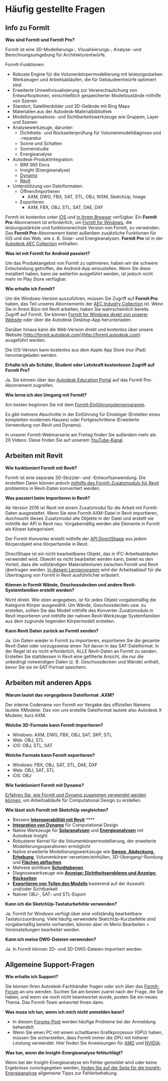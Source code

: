 # Häufig gestellte Fragen

## Info zu FormIt

**Was sind FormIt und FormIt Pro?**

FormIt ist eine 3D-Modellierungs-, Visualisierungs-, Analyse- und Berechnungsumgebung für Architekturentwürfe.

FormIt-Funktionen:

* Robuste Engine für die Volumenkörpermodellierung mit leistungsstarken Werkzeugen und Arbeitsabläufen, die für Gebäudeentwürfe optimiert sind
* Erweiterte Umweltvisualisierung zur Veranschaulichung von Entwurfsoptionen, einschließlich gespeicherter Modellzustände mithilfe von Szenen
* Standort, Satellitenbilder und 3D-Gelände mit Bing Maps
* Materialien aus der Autodesk-Materialbibliothek
* Modellorganisations- und Sichtbarkeitswerkzeuge wie Gruppen, Layer und Szenen
* Analysewerkzeuge, darunter:
   * Dichtheits- und Rückseitenprüfung für Volumenmodelldiagnose und -reparatur
   * Sonne und Schatten
   * Sonnenstudie
   * Energieanalyse
* Autodesk-Produktintegration:
   * BIM 360 Docs
   * Insight \(Energieanalyse\)
   * [Dynamo](https://formit.autodesk.com/page/formit-dynamo)
   * [Revit](https://formit.autodesk.com/page/formit-revit)
* Unterstützung von Dateiformaten:
   * Öffnen/Importieren
      * AXM, DWG, FBX, SAT, STL, OBJ, WSM, SketchUp, Image
   * Exportieren
      * AXM, FBX, OBJ, STL, SAT, DAE, DXF

FormIt ist kostenlos unter [iOS](https://itunes.apple.com/us/app/autodesk-formit-360/id575282599?mt=8) und [in Ihrem Browser](https://app.formit.autodesk.com/) verfügbar. Ein **FormIt Pro**-Abonnement ist erforderlich, um [FormIt for Windows](https://formit.autodesk.com/page/download), die leistungsstärkste und funktionsreichste Version von FormIt, zu verwenden. Das **FormIt Pro**-Abonnement bietet außerdem zusätzliche Funktionen für iOS und das Web, wie z. B. Solar- und Energieanalysen. **FormIt Pro** ist in der [Autodesk AEC Collection](https://www.autodesk.de/collections/architecture-engineering-construction/overview) enthalten.

**Was ist mit FormIt for Android passiert?**

Um das Produktangebot von FormIt zu optimieren, haben wir die schwere Entscheidung getroffen, die Android-App einzustellen. Wenn Sie diese installiert haben, kann sie weiterhin ausgeführt werden, ist jedoch nicht mehr im Play Store verfügbar.

**Wie erhalte ich FormIt?**

Um die Windows-Version auszuführen, müssen Sie Zugriff auf **FormIt Pro** haben, das Teil unseres Abonnements der [AEC Industry Collection](https://www.autodesk.de/collections/architecture-engineering-construction/overview) ist. Wenn Sie in Ihrem Büro mit Revit arbeiten, haben Sie wahrscheinlich bereits Zugriff auf FormIt. Sie können [FormIt for Windows direkt von unserer Website](https://formit.autodesk.com/page/download) oder über die Autodesk Desktop-App herunterladen.

Darüber hinaus kann die Web-Version direkt und kostenlos über unsere Website [http://formit.autodesk.com](http://formit.autodesk.com) ausgeführt werden.

Die iOS-Version kann kostenlos aus dem Apple App Store \(nur iPad\) heruntergeladen werden.

**Erhalte ich als Schüler, Student oder Lehrkraft kostenlosen Zugriff auf FormIt Pro?**

Ja. Sie können über das [Autodesk Education Portal](https://www.autodesk.de/education/edu-software/overview?sorting=featured&page=1) auf das FormIt Pro-Abonnement zugreifen.

**Wie lerne ich den Umgang mit FormIt?**

Am besten beginnen Sie mit dem [FormIt-Einführungslernprogramm](https://windows.help.formit.autodesk.com/Building-the-Farnsworth-House/Building-the-Farnsworth-House.html).

Es gibt mehrere Abschnitte in der Einführung für Einsteiger \(Erstellen eines kompletten modernen Hauses\) oder Fortgeschrittene \(Erweiterte Verwendung von Revit und Dynamo\).

In unserer FormIt-Webinarserie am Freitag finden Sie außerdem mehr als 20 Videos. Diese finden Sie auf unserem [YouTube-Kanal](https://www.youtube.com/playlist?list=PLqumTDi1CVHM7rCHJs83Yb2FyadmuQsiH).

## Arbeiten mit Revit

**Wie funktioniert FormIt mit Revit?**

FormIt ist eine separate 3D-Skizzier- und -Entwurfsanwendung. Die erstellten Daten können jedoch [mithilfe des FormIt-Zusatzmoduls für Revit](https://formit.autodesk.com/page/formit-revit) problemlos in Revit-Daten konvertiert werden.

**Was passiert beim Importieren in Revit?**

Ab Version 2016 ist Revit mit einem Zusatzmodul für die Arbeit mit FormIt-Daten ausgestattet. Wenn Sie eine FormIt-AXM-Datei in Revit importieren, durchsucht dieses Zusatzmodul alle Objekte in der Datei und erstellt sie mithilfe der API in Revit neu. Vorgabemäßig werden alle Elemente in FormIt als Körper kategorisiert.

Der FormIt-Konverter erstellt mithilfe der [API DirectShape](https://knowledge.autodesk.com/search-result/caas/CloudHelp/cloudhelp/2016/DEU/Revit-API/files/GUID-DF7B9D4A-5A8A-4E39-8721-B7782CBD7730-htm.html) aus jedem Körperobjekt eine Körperfamilie in Revit.

DirectShape ist ein nicht bearbeitbares Objekt, das in IFC-Arbeitsabläufen verwendet wird. Obwohl es nicht bearbeitet werden kann, bietet es den Vorteil, dass die vollständigen Materialtexturen zwischen FormIt und Revit übertragen werden. [In diesem Lernprogramm](https://windows.help.formit.autodesk.com/Building-the-Farnsworth-House/Revit-Interop.html) wird der Arbeitsablauf für die Übertragung von FormIt in Revit ausführlicher erläutert.

**Können in FormIt Wände, Geschossdecken und andere Revit-Systemfamilien erstellt werden?**

Nicht direkt. Wie oben angegeben, ist für jedes Objekt vorgabemäßig die Kategorie Körper ausgewählt. Um Wände, Geschossdecken usw. zu erstellen, sollten Sie das Modell mithilfe des Konverter-Zusatzmoduls in Revit importieren und mithilfe der nativen Revit-Werkzeuge Systemfamilien aus dem zugrunde liegenden Körpermodell erstellen.

**Kann Revit Daten zurück an FormIt senden?**

Ja. Um Daten wieder in FormIt zu importieren, exportieren Sie die gesamte Revit-Datei oder vorzugsweise einen _Teil_ davon in das SAT-Dateiformat. In der Regel ist es nicht erforderlich, ALLE Revit-Daten an FormIt zu senden. Erstellen Sie stattdessen in Revit eine gefilterte Ansicht, die nur die unbedingt notwendigen Daten \(z. B. Geschossdecken und Wände\) enthält, bevor Sie sie im SAT-Format speichern.

## Arbeiten mit anderen Apps

**Warum lautet das vorgegebene Dateiformat .AXM?**

Der interne Codename von FormIt vor Vergabe des offiziellen Namens lautete XModeler. Das von uns erstellte Dateiformat lautete also Autodesk X Modeler, kurz AXM.

**Welche 3D-Formate kann FormIt importieren?**

* Windows: AXM, DWG, FBX, OBJ, SAT, SKP, STL
* Web: OBJ, STL
* iOS: OBJ, STL, SAT

**Welche Formate kann FormIt exportieren?**

* Windows: FBX, OBJ, SAT, STL, DAE, DXF
* Web: OBJ, SAT, STL
* iOS: OBJ

**Wie funktioniert FormIt mit Dynamo?**

[Erfahren Sie, wie FormIt und Dynamo zusammen verwendet werden können](https://formit.autodesk.com/page/formit-dynamo), um Arbeitsabläufe für Computational Design zu erstellen.

**Wie lässt sich FormIt mit SketchUp vergleichen?**

* Bessere [**Interoperabilität mit Revit**](../tool-library/revit.md) ****
* [**Integration von Dynamo**](../tool-library/dynamo.md) für Computational Design
* Native Werkzeuge für [**Solaranalysen**](../tool-library/solar-analysis.md) und [**Energieanalysen**](../tool-library/energy-analysis.md) mit Autodesk Insight
* Robusterer Kernel für die Volumenkörpermodellierung, der erweiterte Modellierungsoperationen ermöglicht
* Native erweiterte Modellierungswerkzeuge wie [**Sweep, Abdeckung, Erhebung**](../tool-library/cover-sweep-loft.md), Volumenkörper versetzen/einhüllen, 3D-Übergang/-Rundung und [**Flächen abflachen**](../tool-library/flatten-face.md)
* Mehrere sichtbare [**Schnittebenen** ](../tool-library/section-planes.md)
* Diagnosewerkzeuge wie [**Anzeige: Dichtheitsprobleme und Anzeige: Rückseiten**](../tool-library/visual-styles.md)
* [**Exportieren von Teilen des Modells**](../tool-library/export-data.md) basierend auf der Auswahl und/oder Sichtbarkeit
* Nativer OBJ-, SAT- und STL-Export

**Kann ich die SketchUp-Tastaturbefehle verwenden?**

Ja. FormIt for Windows verfügt über eine vollständig bearbeitbare Tastaturzuordnung. Viele häufig verwendete SketchUp-Kurzbefehle sind vorgabemäßig bereits vorhanden, können aber im Menü Bearbeiten &gt; Voreinstellungen bearbeitet werden.

**Kann ich meine DWG-Dateien verwenden?**

Ja. In FormIt können 2D- und 3D-DWG-Dateien importiert werden.

## Allgemeine Support-Fragen

**Wie erhalte ich Support?**

Sie können Ihren Autodesk-Fachhändler fragen oder sich über das [FormIt-Forum](https://forums.autodesk.com/t5/formit-forum/bd-p/142?profile.language=de) an uns wenden. Suchen Sie am besten zuerst nach der Frage, die Sie haben, und wenn sie noch nicht beantwortet wurde, posten Sie ein neues Thema. Das FormIt-Team antwortet Ihnen dann.

**Was muss ich tun, wenn ich mich nicht anmelden kann?**

* In diesem [Forums-Post](https://forums.autodesk.com/t5/formit-forum/having-trouble-logging-into-formit-for-windows-try-these-steps/td-p/7179572?profile.language=de) werden häufige Probleme bei der Anmeldung behandelt.
* Wenn Sie einen PC mit einem schaltbaren Grafikprozessor \(GPU\) haben, müssen Sie sicherstellen, dass FormIt immer die GPU mit höherer Leistung verwendet. Hier finden Sie Anweisungen für [AMD](https://community.amd.com/docs/DOC-1581#jive_content_id_Assigning_Applications_to_GPUs) und [NVIDIA](http://nvidia.custhelp.com/app/answers/detail/a_id/2615/kw/manage%203d%20settings/related/1).

**Was tun, wenn die Insight-Energieanalyse fehlschlägt?**

Wenn bei der Insight-Energieanalyse ein Fehler gemeldet wird oder keine Ergebnisse zurückgegeben werden, [finden Sie auf der Seite für die Insight-Energieanalyse](https://formit.autodesk.com/page/formit-insight) allgemeine Tipps zur Fehlerbehebung.


